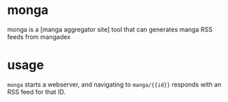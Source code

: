 # monga

monga is a [manga aggregator site] tool that can generates manga RSS feeds from mangadex

# usage

``monga`` starts a webserver, and navigating to ``manga/{{id}}`` responds
with an RSS feed for that ID.